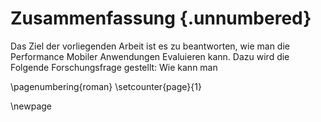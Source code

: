# Zusammenfassung {.unnumbered}

Das Ziel der vorliegenden Arbeit ist es zu beantworten, wie man die Performance Mobiler Anwendungen Evaluieren kann. Dazu wird die Folgende Forschungsfrage gestellt: Wie kann man

\pagenumbering{roman}
\setcounter{page}{1}

\newpage
